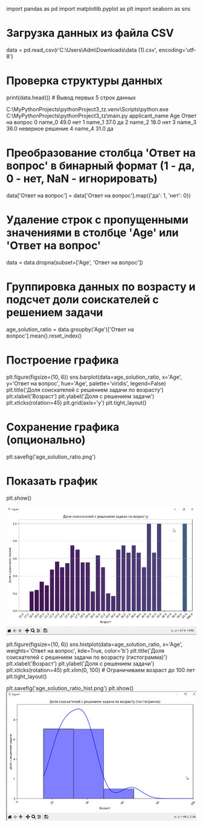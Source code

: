 import pandas as pd
import matplotlib.pyplot as plt
import seaborn as sns

# Загрузка данных из файла CSV
data = pd.read_csv(r'C:\Users\Adm\Downloads\data (1).csv', encoding='utf-8')
# Проверка структуры данных
print(data.head())  # Вывод первых 5 строк данных

C:\MyPythonProjects\pythonProject3_tz\.venv\Scripts\python.exe C:\MyPythonProjects\pythonProject3_tz\main.py 
  applicant_name   Age   Ответ на вопрос
0         name_0  49.0               нет
1         name_1  37.0                да
2         name_2  18.0               нет
3         name_3  36.0  неверное решение
4         name_4  31.0                да

# Преобразование столбца 'Ответ на вопрос' в бинарный формат (1 - да, 0 - нет, NaN - игнорировать)
data['Ответ на вопрос'] = data['Ответ на вопрос'].map({'да': 1, 'нет': 0})

# Удаление строк с пропущенными значениями в столбце 'Age' или 'Ответ на вопрос'
data = data.dropna(subset=['Age', 'Ответ на вопрос'])

# Группировка данных по возрасту и подсчет доли соискателей с решением задачи
age_solution_ratio = data.groupby('Age')['Ответ на вопрос'].mean().reset_index()

# Построение графика
plt.figure(figsize=(10, 6))
sns.barplot(data=age_solution_ratio, x='Age', y='Ответ на вопрос', hue='Age', palette='viridis', legend=False)
plt.title('Доля соискателей с решением задачи по возрасту')
plt.xlabel('Возраст')
plt.ylabel('Доля с решением задачи')
plt.xticks(rotation=45)
plt.grid(axis='y')
plt.tight_layout()

# Сохранение графика (опционально)
plt.savefig('age_solution_ratio.png')

# Показать график
plt.show()

![Image alt](https://github.com/Bagi01bagi/-IndieElevate/blob/main/GISTOGRAM.png)

plt.figure(figsize=(10, 6))
sns.histplot(data=age_solution_ratio, x='Age', weights='Ответ на вопрос', kde=True, color='b')
plt.title('Доля соискателей с решением задачи по возрасту (гистограмма)')
plt.xlabel('Возраст')
plt.ylabel('Доля с решением задачи')
plt.xticks(rotation=45)
plt.xlim(0, 100)  # Ограничиваем возраст до 100 лет
plt.tight_layout()

plt.savefig('age_solution_ratio_hist.png')
plt.show()
![Image alt](https://github.com/Bagi01bagi/-IndieElevate/blob/main/GISTOGRAM_2.png)
